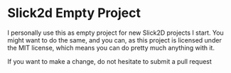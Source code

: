 # Slick2d Empty Project

I personally use this as empty project for new Slick2D projects I start. You might want to do the same, and you can, as this project is licensed under the MIT license, which means you can do pretty much anything with it.

If you want to make a change, do not hesitate to submit a pull request
